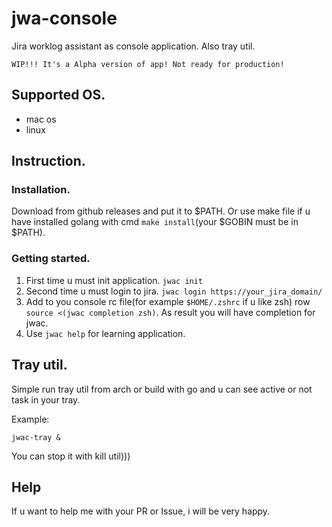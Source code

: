 # jwa-console

Jira worklog assistant as console application.
Also tray util.

```
WIP!!! It's a Alpha version of app! Not ready for production!
```

## Supported OS.

   - mac os
   - linux

## Instruction.

### Installation.

Download from github releases and put it to $PATH.
Or use make file if u have installed golang with cmd 
`make install`(your $GOBIN must be in $PATH).

### Getting started.

1. First time u must init application. `jwac init`
2. Second time u must login to jira. `jwac login https://your_jira_domain/`
3. Add to you console rc file(for example `$HOME/.zshrc` if u like zsh)
row `source <(jwac completion zsh)`. As result you will have completion for jwac.
4. Use `jwac help` for learning application.

## Tray util.

Simple run tray util from arch or build with go 
and u can see active or not task in your tray.

Example:
```
jwac-tray &
```

You can stop it with kill util)))
 
## Help

If u want to help me with your PR or Issue, i will be very happy.
